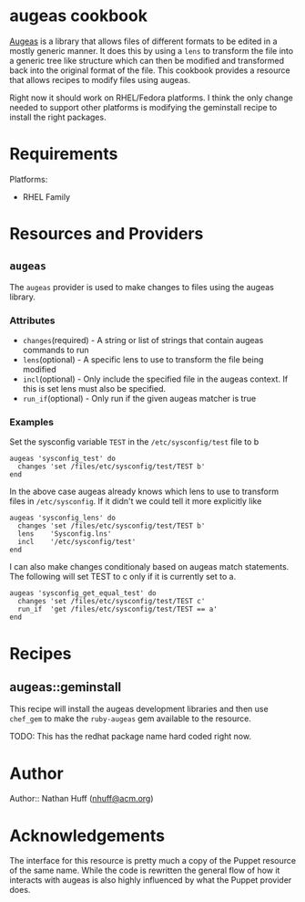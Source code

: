 # augeas cookbook

[Augeas](http://augeas.net/) is a library that allows files of different formats to be
edited in a mostly generic manner.  It does this by using a `lens` to transform the file
into a generic tree like structure which can then be modified and transformed back into
the original format of the file.  This cookbook provides a resource that allows recipes to
modify files using augeas.

Right now it should work on RHEL/Fedora platforms.  I think the only change needed to support other platforms is modifying the geminstall recipe to install the right packages.

# Requirements

Platforms:

* RHEL Family

# Resources and Providers
## `augeas`

The `augeas` provider is used to make changes to files using the augeas library.

### Attributes
* `changes`(required) - A string or list of strings that contain augeas commands to run
* `lens`(optional) - A specific lens to use to transform the file being modified
* `incl`(optional) - Only include the specified file in the augeas context. If this is set lens must also be specified.
* `run_if`(optional) - Only run if the given augeas matcher is true

### Examples

Set the sysconfig variable `TEST` in the `/etc/sysconfig/test` file to b
```
augeas 'sysconfig_test' do
  changes 'set /files/etc/sysconfig/test/TEST b'
end
```

In the above case augeas already knows which lens to use to transform files
in `/etc/sysconfig`. If it didn't we could tell it more explicitly like

```
augeas 'sysconfig_lens' do
  changes 'set /files/etc/sysconfig/test/TEST b'
  lens    'Sysconfig.lns'
  incl    '/etc/sysconfig/test'
end
```

I can also make changes conditionaly based on augeas match statements.  The following will set TEST to c only if it is currently set to a.

```
augeas 'sysconfig_get_equal_test' do
  changes 'set /files/etc/sysconfig/test/TEST c'
  run_if  'get /files/etc/sysconfig/test/TEST == a'
end
```

# Recipes

## augeas::geminstall

This recipe will install the augeas development libraries and then use `chef_gem` to
make the `ruby-augeas` gem available to the resource.

TODO: This has the redhat package name hard coded right now.

# Author

Author:: Nathan Huff (nhuff@acm.org)

# Acknowledgements

The interface for this resource is pretty much a copy of the Puppet resource of the same
name.  While the code is rewritten the general flow of how it interacts with augeas is
also highly influenced by what the Puppet provider does.
